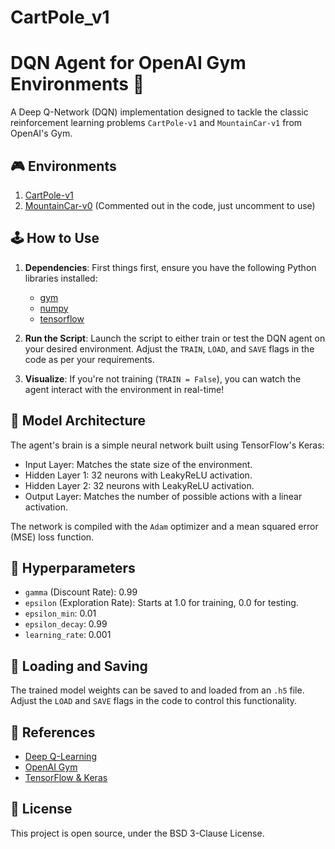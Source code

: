 # CartPole_v1
# DQN Agent for OpenAI Gym Environments 🚀

A Deep Q-Network (DQN) implementation designed  to tackle the classic reinforcement learning problems `CartPole-v1` and `MountainCar-v1` from OpenAI's Gym.

## 🎮 Environments

1. [CartPole-v1](https://gym.openai.com/envs/CartPole-v1/)
2. [MountainCar-v0](https://www.gymlibrary.dev/environments/classic_control/cart_pole/) (Commented out in the code, just uncomment to use)

## 🕹️ How to Use

1. **Dependencies**: First things first, ensure you have the following Python libraries installed:
   - [gym](https://gym.openai.com/docs/)
   - [numpy](https://numpy.org/)
   - [tensorflow](https://www.tensorflow.org/)

2. **Run the Script**: Launch the script to either train or test the DQN agent on your desired environment. Adjust the `TRAIN`, `LOAD`, and `SAVE` flags in the code as per your requirements.

3. **Visualize**: If you're not training (`TRAIN = False`), you can watch the agent interact with the environment in real-time!

## 🧠 Model Architecture

The agent's brain is a simple neural network built using TensorFlow's Keras:
- Input Layer: Matches the state size of the environment.
- Hidden Layer 1: 32 neurons with LeakyReLU activation.
- Hidden Layer 2: 32 neurons with LeakyReLU activation.
- Output Layer: Matches the number of possible actions with a linear activation.

The network is compiled with the `Adam` optimizer and a mean squared error (MSE) loss function.

## 🔧 Hyperparameters

- `gamma` (Discount Rate): 0.99
- `epsilon` (Exploration Rate): Starts at 1.0 for training, 0.0 for testing.
- `epsilon_min`: 0.01
- `epsilon_decay`: 0.99
- `learning_rate`: 0.001

## 💾 Loading and Saving

The trained model weights can be saved to and loaded from an `.h5` file. Adjust the `LOAD` and `SAVE` flags in the code to control this functionality.

## 🔗 References

- [Deep Q-Learning](https://www.cs.toronto.edu/~vmnih/docs/dqn.pdf)
- [OpenAI Gym](https://gym.openai.com/)
- [TensorFlow & Keras](https://www.tensorflow.org/)

## 📜 License

This project is open source, under the BSD 3-Clause License.
